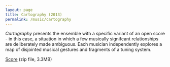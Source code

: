 ```yaml
---
layout: page
title: Cartography (2013)
permalink: /music/cartography
---
```


*Cartography* presents the ensemble with a specific variant of an open score - in this case, a situation in which a few musically signifcant relationships are deliberately made ambiguous. Each musician independently explores a map of disjointed musical gestures and fragments of a tuning system.

[Score](https://dl.dropboxusercontent.com/u/4328598/fredrik_wallberg_selected_works/cartography.zip) (zip file, 3.3MB)